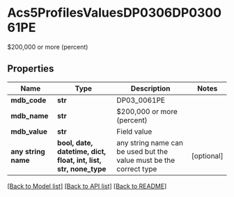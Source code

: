 # Acs5ProfilesValuesDP0306DP030061PE

$200,000 or more (percent)

## Properties
Name | Type | Description | Notes
------------ | ------------- | ------------- | -------------
**mdb_code** | **str** | DP03_0061PE | 
**mdb_name** | **str** | $200,000 or more (percent) | 
**mdb_value** | **str** | Field value | 
**any string name** | **bool, date, datetime, dict, float, int, list, str, none_type** | any string name can be used but the value must be the correct type | [optional]

[[Back to Model list]](../README.md#documentation-for-models) [[Back to API list]](../README.md#documentation-for-api-endpoints) [[Back to README]](../README.md)


